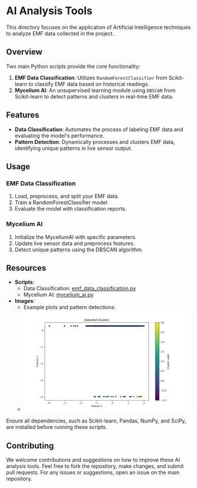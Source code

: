 
# AI Analysis Tools

This directory focuses on the application of Artificial Intelligence techniques to analyze EMF data collected in the project.

## Overview

Two main Python scripts provide the core functionality:

1. **EMF Data Classification**: Utilizes `RandomForestClassifier` from Scikit-learn to classify EMF data based on historical readings.
2. **Mycelium AI**: An unsupervised learning module using `DBSCAN` from Scikit-learn to detect patterns and clusters in real-time EMF data.

## Features

- **Data Classification**: Automates the process of labeling EMF data and evaluating the model's performance.
- **Pattern Detection**: Dynamically processes and clusters EMF data, identifying unique patterns in live sensor output.

## Usage

### EMF Data Classification

1. Load, preprocess, and split your EMF data.
2. Train a RandomForestClassifier model.
3. Evaluate the model with classification reports.

### Mycelium AI

1. Initialize the MyceliumAI with specific parameters.
2. Update live sensor data and preprocess features.
3. Detect unique patterns using the DBSCAN algorithm.

## Resources

- **Scripts**:
  - Data Classification: [emf_data_classification.py](../data_collection/scripts/emf_data_classification.py)
  - Mycelium AI: [mycelium_ai.py](../data_collection/scripts/mycelium_ai.py)
- **Images**:
  - Example plots and pattern detections:
  - ![Clusters Detected](../data_collection/images/ai_clusters.png)

Ensure all dependencies, such as Scikit-learn, Pandas, NumPy, and SciPy, are installed before running these scripts.

## Contributing

We welcome contributions and suggestions on how to improve these AI analysis tools. Feel free to fork the repository, make changes, and submit pull requests. For any issues or suggestions, open an issue on the main repository.

